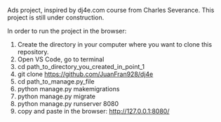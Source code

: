 Ads project, inspired by dj4e.com course from Charles Severance.
This project is still under construction.

In order to run the project in the browser:

1) Create the directory in your computer where you want to clone this repository.
2) Open VS Code, go to terminal
3) cd path_to_directory_you_created_in_point_1
4) git clone https://github.com/JuanFran928/dj4e
5) cd path_to_manage.py_file 
6) python manage.py makemigrations
7) python manage.py migrate
8) python manage.py runserver 8080
9) copy and paste in the browser: http://127.0.0.1:8080/
